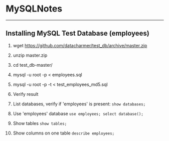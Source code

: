# MySQLNotes


-------------------------------------------
 Installing MySQL Test Database (employees)
-------------------------------------------

1. wget https://github.com/datacharmer/test_db/archive/master.zip

2. unzip master.zip

3. cd test_db-master/ 

4. mysql -u root -p < employees.sql

5. mysql -u root -p -t < test_employees_md5.sql

6. Verify result

 1. List databases, verify if 'employees' is present:
```show databases;```
 2. Use 'employees' database
```use employees; select database();```
 3. Show tables
```show tables;```
 4. Show columns on one table
```describe employees;```
